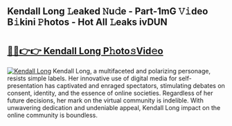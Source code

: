 ## Kendall Long 𝙻eaked 𝙽u𝚍e - Part-1mG 𝚅𝚒deo B𝚒kini 𝙿hotos - Hot All 𝙻eaks ivDUN

# <h2><a href="http://ld2zmof.urlbe.top/?page=Kendall+Long">🔗🔗👉👉 Kendall Long P𝚑oto𝚜Vid𝚎o</a></h2>

[![Kendall Long](https://i.imgur.com/eBuTRDB.gif)](http://ld2zmof.urlbe.top/?page=Kendall+Long)
Kendall Long, a multifaceted and polarizing personage, resists simple labels. Her innovative use of digital media for self-presentation has captivated and enraged spectators, stimulating debates on consent, identity, and the essence of online societies. Regardless of her future decisions, her mark on the virtual community is indelible. With unwavering dedication and undeniable appeal, Kendall Long impact on the online community is boundless.
